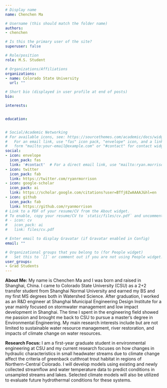 ```yaml
---
# Display name
name: Chenchen Ma

# Username (this should match the folder name)
authors:
- chenchen

# Is this the primary user of the site?
superuser: false

# Role/position
role: M.S. Student

# Organizations/Affiliations
organizations:
- name: Colorado State University
  url: ""

# Short bio (displayed in user profile at end of posts)
bio:

interests:


education:


# Social/Academic Networking
# For available icons, see: https://sourcethemes.com/academic/docs/widgets/#icons
#   For an email link, use "fas" icon pack, "envelope" icon, and a link in the
#   form "mailto:your-email@example.com" or "#contact" for contact widget.
social:
- icon: envelope
  icon_pack: fas
  link: '#contact'  # For a direct email link, use "mailto:ryan.morrison@colostate.edu".
- icon: twitter
  icon_pack: fab
  link: https://twitter.com/ryanrmorrison
- icon: google-scholar
  icon_pack: ai
  link: https://scholar.google.com/citations?user=BTfj8ZwAAAAJ&hl=en
- icon: github
  icon_pack: fab
  link: https://github.com/ryanmorrison
# Link to a PDF of your resume/CV from the About widget.
# To enable, copy your resume/CV to `static/files/cv.pdf` and uncomment the lines below.  
# - icon: cv
#   icon_pack: ai
#   link: files/cv.pdf

# Enter email to display Gravatar (if Gravatar enabled in Config)
email: ""

# Organizational groups that you belong to (for People widget)
#   Set this to `[]` or comment out if you are not using People widget.  
user_groups:
- Grad Students
---
```

**About Me:** My name is Chenchen Ma and I was born and raised in Shanghai, China. I came to Colorado State University (CSU) as a 2+2 transfer student from Shanghai Normal University and earned my BS and my first MS degrees both in Watershed Science. After graduation, I worked as an R&D engineer at Shanghai Municipal Engineering Design Institute for a year mainly focused on stormwater management and low impact development in Shanghai. The time I spent in the engineering field showed me passion and brought me back to CSU to pursue a master’s degree in Environmental Engineering. My main research interests include but are not limited to sustainable water resource management, river restoration, and impacts of climate change on water resources.

**Research Focus:** I am a first-year graduate student in environmental engineering at CSU and my current research focuses on how changes in hydraulic characteristics in small headwater streams due to climate change affect the criteria of greenback cutthroat trout habitat in regions of Northern-Central Colorado. I will develop models using existing and newly collected streamflow and water temperature data to predict conditions in unsampled streams and lakes. Selected climate models will also be utilized to evaluate future hydrothermal conditions for these systems.   
